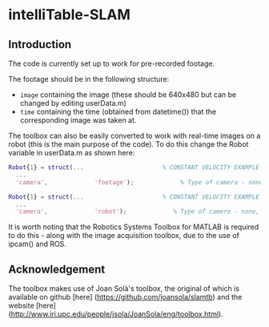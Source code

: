 # intelliTable-SLAM

## Introduction

The code is currently set up to work for pre-recorded footage.

The footage should be in the following structure:
* `image` containing the image (these should be 640x480 but can be changed by editing userData.m)
* `time` containing the time (obtained from datetime()) that the corresponding image was taken at.

The toolbox can also be easily converted to work with real-time images on a robot (this is the main purpose of the code).
To do this change the Robot variable in userData.m as shown here:

```matlab
Robot{1} = struct(...                      % CONSTANT VELOCITY EXAMPLE
  ...
  'camera',             'footage');             % Type of camera - none, footage or robot
```
```matlab
Robot{1} = struct(...                      % CONSTANT VELOCITY EXAMPLE
  ...
  'camera',             'robot');             % Type of camera - none, footage or robot
```
It is worth noting that the Robotics Systems Toolbox for MATLAB is required to do this - along with the image acquisition toolbox, due to the use of ipcam() and ROS.

## Acknowledgement

The toolbox makes use of Joan Solà's toolbox, the original of which is available on github [here] (https://github.com/joansola/slamtb) and the website [here] (http://www.iri.upc.edu/people/jsola/JoanSola/eng/toolbox.html).

